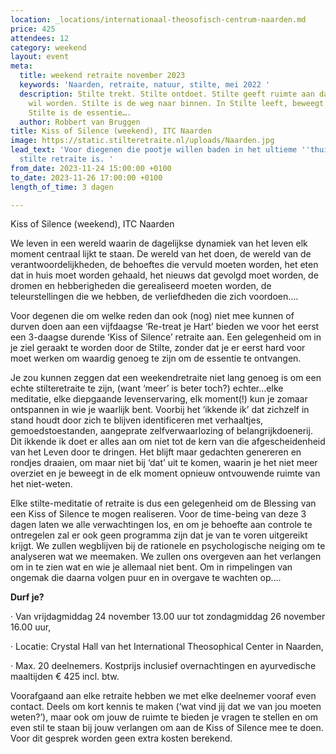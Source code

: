 ```yaml
---
location: _locations/internationaal-theosofisch-centrum-naarden.md
price: 425
attendees: 12
category: weekend
layout: event
meta:
  title: weekend retraite november 2023
  keywords: 'Naarden, retraite, natuur, stilte, mei 2022 '
  description: Stilte trekt. Stilte ontdoet. Stilte geeft ruimte aan dat wat gezien
    wil worden. Stilte is de weg naar binnen. In Stilte leeft, beweegt en sterft alles.
    Stilte is de essentie….
  author: Robbert van Bruggen
title: Kiss of Silence (weekend), ITC Naarden
image: https://static.stilteretraite.nl/uploads/Naarden.jpg
lead_text: 'Voor diegenen die pootje willen baden in het ultieme ''thuiskomen'' dat
  stilte retraite is. '
from_date: 2023-11-24 15:00:00 +0100
to_date: 2023-11-26 17:00:00 +0100
length_of_time: 3 dagen

---
```

Kiss of Silence (weekend), ITC Naarden

We leven in een wereld waarin de dagelijkse dynamiek van het leven elk moment centraal lijkt te staan. De wereld van het doen, de wereld van de verantwoordelijkheden, de behoeftes die vervuld moeten worden, het eten dat in huis moet worden gehaald, het nieuws dat gevolgd moet worden, de dromen en hebberigheden die gerealiseerd moeten worden, de teleurstellingen die we hebben, de verliefdheden die zich voordoen….

Voor degenen die om welke reden dan ook (nog) niet mee kunnen of durven doen aan een vijfdaagse ‘Re-treat je Hart’ bieden we voor het eerst een 3-daagse durende ‘Kiss of Silence’ retraite aan. Een gelegenheid om in je ziel geraakt te worden door de Stilte, zonder dat je er eerst hard voor moet werken om waardig genoeg te zijn om de essentie te ontvangen.

Je zou kunnen zeggen dat een weekendretraite niet lang genoeg is om een echte stilteretraite te zijn, (want ‘meer’ is beter toch?) echter…elke meditatie, elke diepgaande levenservaring, elk moment(!) kun je zomaar ontspannen in wie je waarlijk bent. Voorbij het ‘ikkende ik’ dat zichzelf in stand houdt door zich te blijven identificeren met verhaaltjes, gemoedstoestanden, aangeprate zelfverwaarlozing of belangrijkdoenerij. Dit ikkende ik doet er alles aan om niet tot de kern van die afgescheidenheid van het Leven door te dringen. Het blijft maar gedachten genereren en rondjes draaien, om maar niet bij ‘dat’ uit te komen, waarin je het niet meer overziet en je beweegt in de elk moment opnieuw ontvouwende ruimte van het niet-weten.

Elke stilte-meditatie of retraite is dus een gelegenheid om de Blessing van een Kiss of Silence te mogen realiseren. Voor de time-being van deze 3 dagen laten we alle verwachtingen los, en om je behoefte aan controle te ontregelen zal er ook geen programma zijn dat je van te voren uitgereikt krijgt. We zullen wegblijven bij de rationele en psychologische neiging om te analyseren wat we meemaken. We zullen ons overgeven aan het verlangen om in te zien wat en wie je allemaal niet bent. Om in rimpelingen van ongemak die daarna volgen puur en in overgave te wachten op….

**Durf je?**

· Van vrijdagmiddag 24 november 13.00 uur tot zondagmiddag 26 november 16.00 uur,

· Locatie: Crystal Hall van het International Theosophical Center in Naarden,

· Max. 20 deelnemers. Kostprijs inclusief overnachtingen en ayurvedische maaltijden € 425 incl. btw.

Voorafgaand aan elke retraite hebben we met elke deelnemer vooraf even contact. Deels om kort kennis te maken (‘wat vind jij dat we van jou moeten weten?’), maar ook om jouw de ruimte te bieden je vragen te stellen en om even stil te staan bij jouw verlangen om aan de Kiss of Silence mee te doen. Voor dit gesprek worden geen extra kosten berekend.